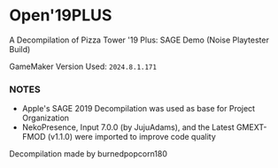 # Open'19PLUS
A Decompilation of Pizza Tower '19 Plus: SAGE Demo (Noise Playtester Build)

GameMaker Version Used: ```2024.8.1.171```

### NOTES
- Apple's SAGE 2019 Decompilation was used as base for Project Organization
- NekoPresence, Input 7.0.0 (by JujuAdams), and the Latest GMEXT-FMOD (v1.1.0) were imported to improve code quality

Decompilation made by burnedpopcorn180
